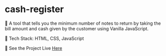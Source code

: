 # cash-register

📌 A tool that tells you the minimum number of notes to return by taking the bill amount and cash given by the customer using Vanilla JavaScript.

📌 Tech Stack: HTML, CSS, JavaScript

📌 See the Project Live <a href="https://cash-register-neh-codes.netlify.app/" target="_blank">Here</a>

